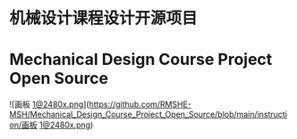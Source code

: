# 机械设计课程设计开源项目
# Mechanical Design Course Project Open Source

![画板 1@2480x.png](https://github.com/RMSHE-MSH/Mechanical_Design_Course_Project_Open_Source/blob/main/instruction/画板 1@2480x.png)